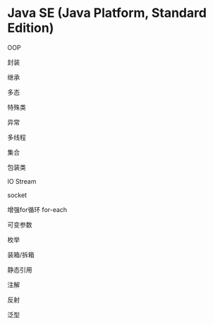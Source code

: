 # Java SE (Java Platform, Standard Edition)


OOP

封装

继承

多态

特殊类

异常

多线程

集合

包装类

IO Stream

socket

增强for循环  for-each

可变参数

枚举

装箱/拆箱

静态引用

注解

反射

泛型